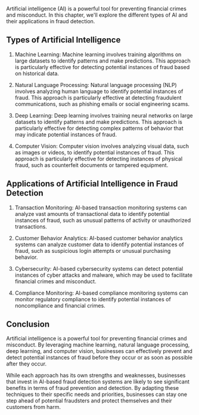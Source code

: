 
Artificial intelligence (AI) is a powerful tool for preventing financial crimes and misconduct. In this chapter, we'll explore the different types of AI and their applications in fraud detection.

Types of Artificial Intelligence
--------------------------------

1. Machine Learning: Machine learning involves training algorithms on large datasets to identify patterns and make predictions. This approach is particularly effective for detecting potential instances of fraud based on historical data.

2. Natural Language Processing: Natural language processing (NLP) involves analyzing human language to identify potential instances of fraud. This approach is particularly effective at detecting fraudulent communications, such as phishing emails or social engineering scams.

3. Deep Learning: Deep learning involves training neural networks on large datasets to identify patterns and make predictions. This approach is particularly effective for detecting complex patterns of behavior that may indicate potential instances of fraud.

4. Computer Vision: Computer vision involves analyzing visual data, such as images or videos, to identify potential instances of fraud. This approach is particularly effective for detecting instances of physical fraud, such as counterfeit documents or tampered equipment.

Applications of Artificial Intelligence in Fraud Detection
----------------------------------------------------------

1. Transaction Monitoring: AI-based transaction monitoring systems can analyze vast amounts of transactional data to identify potential instances of fraud, such as unusual patterns of activity or unauthorized transactions.

2. Customer Behavior Analytics: AI-based customer behavior analytics systems can analyze customer data to identify potential instances of fraud, such as suspicious login attempts or unusual purchasing behavior.

3. Cybersecurity: AI-based cybersecurity systems can detect potential instances of cyber attacks and malware, which may be used to facilitate financial crimes and misconduct.

4. Compliance Monitoring: AI-based compliance monitoring systems can monitor regulatory compliance to identify potential instances of noncompliance and financial crimes.

Conclusion
----------

Artificial intelligence is a powerful tool for preventing financial crimes and misconduct. By leveraging machine learning, natural language processing, deep learning, and computer vision, businesses can effectively prevent and detect potential instances of fraud before they occur or as soon as possible after they occur.

While each approach has its own strengths and weaknesses, businesses that invest in AI-based fraud detection systems are likely to see significant benefits in terms of fraud prevention and detection. By adapting these techniques to their specific needs and priorities, businesses can stay one step ahead of potential fraudsters and protect themselves and their customers from harm.
